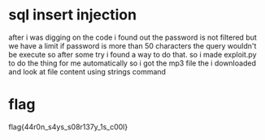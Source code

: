 # sql insert injection 
after i was digging on the code i found out the password is not filtered but we have a limit if password is more than 50 characters the query wouldn't be execute 
so after some try i found a way to do that.
so i made exploit.py to do the thing for me automatically
so i got the mp3 file the i downloaded and look at file content using strings command 
# flag
flag{44r0n_s4ys_s08r137y_1s_c00l}
